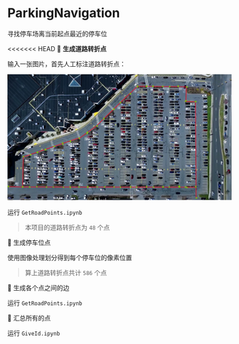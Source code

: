 # ParkingNavigation
寻找停车场离当前起点最近的停车位

<<<<<<< HEAD
🔶 **生成道路转折点**

输入一张图片，首先人工标注道路转折点：

![](saveImg/raw.jpg)

运行 `GetRoadPoints.ipynb` 

> 本项目的道路转折点为 `48` 个点

🔶 生成停车位点

使用图像处理划分得到每个停车位的像素位置

> 算上道路转折点共计 `586` 个点

🔶 生成各个点之间的边

运行 `GetRoadPoints.ipynb` 

🔶 汇总所有的点

运行 `GiveId.ipynb`

